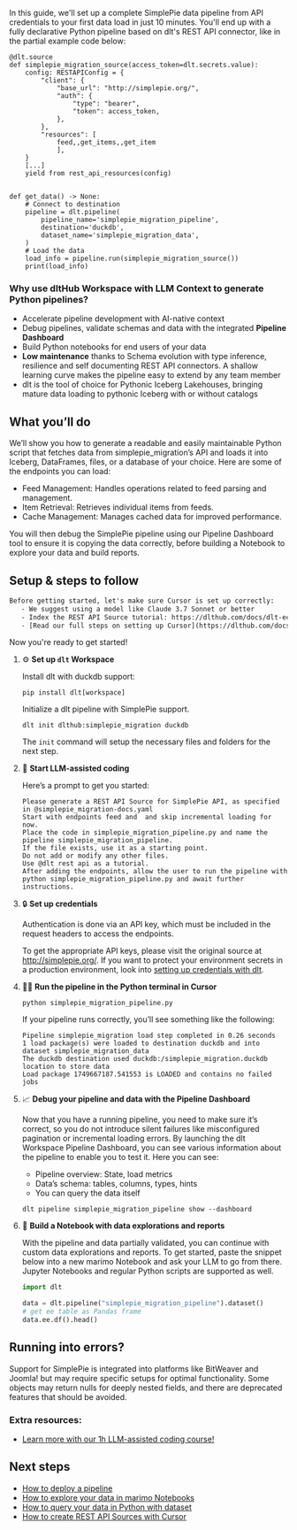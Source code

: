 In this guide, we'll set up a complete SimplePie data pipeline from API credentials to your first data load in just 10 minutes. You'll end up with a fully declarative Python pipeline based on dlt's REST API connector, like in the partial example code below:

```python-outcome
@dlt.source
def simplepie_migration_source(access_token=dlt.secrets.value):
    config: RESTAPIConfig = {
        "client": {
            "base_url": "http://simplepie.org/",
            "auth": {
                "type": "bearer",
                "token": access_token,
            },
        },
        "resources": [
            feed,,get_items,,get_item
            ],
    }
    [...]
    yield from rest_api_resources(config)


def get_data() -> None:
    # Connect to destination
    pipeline = dlt.pipeline(
        pipeline_name='simplepie_migration_pipeline',
        destination='duckdb',
        dataset_name='simplepie_migration_data', 
    )
    # Load the data
    load_info = pipeline.run(simplepie_migration_source())
    print(load_info) 
```

### Why use dltHub Workspace with LLM Context to generate Python pipelines?

- Accelerate pipeline development with AI-native context
- Debug pipelines, validate schemas and data with the integrated **Pipeline Dashboard**
- Build Python notebooks for end users of your data
- **Low maintenance** thanks to Schema evolution with type inference, resilience and self documenting REST API connectors. A shallow learning curve makes the pipeline easy to extend by any team member
- dlt is the tool of choice for Pythonic Iceberg Lakehouses, bringing mature data loading to pythonic Iceberg with or without catalogs

## What you’ll do

We’ll show you how to generate a readable and easily maintainable Python script that fetches data from simplepie_migration’s API and loads it into Iceberg, DataFrames, files, or a database of your choice. Here are some of the endpoints you can load:

- Feed Management: Handles operations related to feed parsing and management.
- Item Retrieval: Retrieves individual items from feeds.
- Cache Management: Manages cached data for improved performance.

You will then debug the SimplePie pipeline using our Pipeline Dashboard tool to ensure it is copying the data correctly, before building a Notebook to explore your data and build reports.

## Setup & steps to follow

```default
Before getting started, let's make sure Cursor is set up correctly:
   - We suggest using a model like Claude 3.7 Sonnet or better
   - Index the REST API Source tutorial: https://dlthub.com/docs/dlt-ecosystem/verified-sources/rest_api/ and add it to context as **@dlt rest api**
   - [Read our full steps on setting up Cursor](https://dlthub.com/docs/dlt-ecosystem/llm-tooling/cursor-restapi#23-configuring-cursor-with-documentation)
```

Now you're ready to get started!

1. ⚙️ **Set up `dlt` Workspace**
    
    Install dlt with duckdb support:
    ```shell
    pip install dlt[workspace]
    ```

    Initialize a dlt pipeline with SimplePie support.
    ```shell
    dlt init dlthub:simplepie_migration duckdb
    ```

    The `init` command will setup the necessary files and folders for the next step.
    
2. 🤠 **Start LLM-assisted coding**
    
    Here’s a prompt to get you started:
    
    ```prompt
    Please generate a REST API Source for SimplePie API, as specified in @simplepie_migration-docs.yaml 
    Start with endpoints feed and  and skip incremental loading for now. 
    Place the code in simplepie_migration_pipeline.py and name the pipeline simplepie_migration_pipeline. 
    If the file exists, use it as a starting point. 
    Do not add or modify any other files. 
    Use @dlt rest api as a tutorial. 
    After adding the endpoints, allow the user to run the pipeline with python simplepie_migration_pipeline.py and await further instructions.
    ```

    
3. 🔒 **Set up credentials** 
    
    Authentication is done via an API key, which must be included in the request headers to access the endpoints.
    
    To get the appropriate API keys, please visit the original source at http://simplepie.org/.
    If you want to protect your environment secrets in a production environment, look into [setting up credentials with dlt](https://dlthub.com/docs/walkthroughs/add_credentials).
    
4. 🏃‍♀️ **Run the pipeline in the Python terminal in Cursor**
    
    ```shell
    python simplepie_migration_pipeline.py
    ```
    
    If your pipeline runs correctly, you’ll see something like the following:
    
    ```shell
    Pipeline simplepie_migration load step completed in 0.26 seconds
    1 load package(s) were loaded to destination duckdb and into dataset simplepie_migration_data
    The duckdb destination used duckdb:/simplepie_migration.duckdb location to store data
    Load package 1749667187.541553 is LOADED and contains no failed jobs
    ```
    
5. 📈 **Debug your pipeline and data with the Pipeline Dashboard**

    Now that you have a running pipeline, you need to make sure it’s correct, so you do not introduce silent failures like misconfigured pagination or incremental loading errors. By launching the dlt Workspace Pipeline Dashboard, you can see various information about the pipeline to enable you to test it. Here you can see:
    - Pipeline overview: State, load metrics
    - Data’s schema: tables, columns, types, hints
    - You can query the data itself
    
    ```shell
    dlt pipeline simplepie_migration_pipeline show --dashboard
    ```
    
6. 🐍 **Build a Notebook with data explorations and reports**

    With the pipeline and data partially validated, you can continue with custom data explorations and reports. To get started, paste the snippet below into a new marimo Notebook and ask your LLM to go from there. Jupyter Notebooks and regular Python scripts are supported as well.

    
    ```python
    import dlt

   data = dlt.pipeline("simplepie_migration_pipeline").dataset()
   # get ee table as Pandas frame
   data.ee.df().head()
    ```

## Running into errors?

Support for SimplePie is integrated into platforms like BitWeaver and Joomla! but may require specific setups for optimal functionality. Some objects may return nulls for deeply nested fields, and there are deprecated features that should be avoided.

### Extra resources:

- [Learn more with our 1h LLM-assisted coding course!](https://www.youtube.com/watch?v=GGid70rnJuM)

## Next steps

- [How to deploy a pipeline](https://dlthub.com/docs/walkthroughs/deploy-a-pipeline)
- [How to explore your data in marimo Notebooks](https://dlthub.com/docs/general-usage/dataset-access/marimo)
- [How to query your data in Python with dataset](https://dlthub.com/docs/general-usage/dataset-access/dataset)
- [How to create REST API Sources with Cursor](https://dlthub.com/docs/dlt-ecosystem/llm-tooling/cursor-restapi)